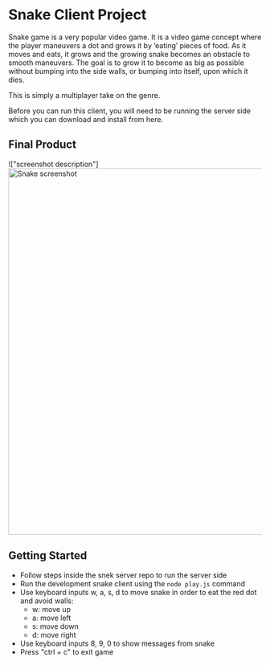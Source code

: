 # Snake Client Project

Snake game is a very popular video game. It is a video game concept where the player maneuvers a dot and grows it by ‘eating’ pieces of food. As it moves and eats, it grows and the growing snake becomes an obstacle to smooth maneuvers. The goal is to grow it to become as big as possible without bumping into the side walls, or bumping into itself, upon which it dies.

This is simply a multiplayer take on the genre.

Before you can run this client, you will need to be running the server side which you can download and install from here. 

## Final Product

!["screenshot description"]
<img width="730" alt="Snake screenshot" src="https://github.com/nahcg/snake-client/assets/25202164/1eb577ad-36db-495e-9cb1-885887e40ac5">

## Getting Started

- Follow steps inside the snek server repo to run the server side
- Run the development snake client using the `node play.js` command
- Use keyboard inputs w, a, s, d to move snake in order to eat the red dot and avoid walls:
  - w: move up
  - a: move left
  - s: move down
  - d: move right
- Use keyboard inputs 8, 9, 0 to show messages from snake
- Press "ctrl + c" to exit game
